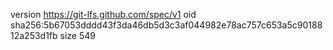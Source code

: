 version https://git-lfs.github.com/spec/v1
oid sha256:5b67053dddd43f3da46db5d3c3af044982e78ac757c653a5c9018812a253d1fb
size 549
